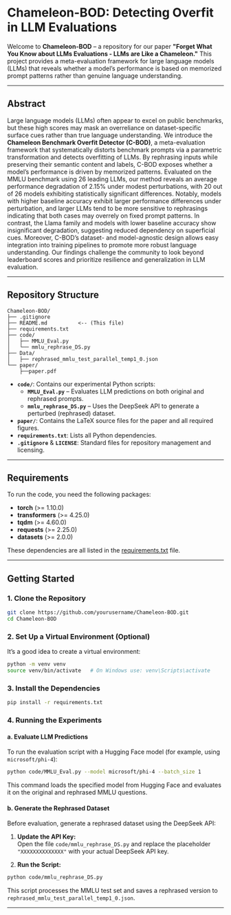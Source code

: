 # Chameleon-BOD: Detecting Overfit in LLM Evaluations

Welcome to **Chameleon-BOD** – a repository for our paper **"Forget What You Know about LLMs Evaluations - LLMs are Like a Chameleon."** This project provides a meta-evaluation framework for large language models (LLMs) that reveals whether a model’s performance is based on memorized prompt patterns rather than genuine language understanding.

---

## Abstract

Large language models (LLMs) often appear to excel on public benchmarks, but these high scores may mask an overreliance on dataset-specific surface cues rather than true language understanding. We introduce the **Chameleon Benchmark Overfit Detector (C-BOD)**, a meta-evaluation framework that systematically distorts benchmark prompts via a parametric transformation and detects overfitting of LLMs. By rephrasing inputs while preserving their semantic content and labels, C-BOD exposes whether a model’s performance is driven by memorized patterns. Evaluated on the MMLU benchmark using 26 leading LLMs, our method reveals an average performance degradation of 2.15% under modest perturbations, with 20 out of 26 models exhibiting statistically significant differences. Notably, models with higher baseline accuracy exhibit larger performance differences under perturbation, and larger LLMs tend to be more sensitive to rephrasings indicating that both cases may overrely on fixed prompt patterns. In contrast, the Llama family and models with lower baseline accuracy show insignificant degradation, suggesting reduced dependency on superficial cues. Moreover, C-BOD’s dataset- and model-agnostic design allows easy integration into training pipelines to promote more robust language understanding. Our findings challenge the community to look beyond leaderboard scores and prioritize resilience and generalization in LLM evaluation.

---

## Repository Structure

```
Chameleon-BOD/
├── .gitignore
├── README.md          <-- (This file)
├── requirements.txt
├── code/
│   ├── MMLU_Eval.py
│   └── mmlu_rephrase_DS.py
├── Data/
│   ├── rephrased_mmlu_test_parallel_temp1_0.json
└── paper/
    ├──paper.pdf
```

- **`code/`**: Contains our experimental Python scripts:
  - **`MMLU_Eval.py`** – Evaluates LLM predictions on both original and rephrased prompts.
  - **`mmlu_rephrase_DS.py`** – Uses the DeepSeek API to generate a perturbed (rephrased) dataset.
- **`paper/`**: Contains the LaTeX source files for the paper and all required figures.
- **`requirements.txt`**: Lists all Python dependencies.
- **`.gitignore`** & **`LICENSE`**: Standard files for repository management and licensing.

---

## Requirements

To run the code, you need the following packages:

- **torch** (>= 1.10.0)
- **transformers** (>= 4.25.0)
- **tqdm** (>= 4.60.0)
- **requests** (>= 2.25.0)
- **datasets** (>= 2.0.0)

These dependencies are all listed in the [requirements.txt](requirements.txt) file.

---

## Getting Started

### 1. Clone the Repository

```bash
git clone https://github.com/yourusername/Chameleon-BOD.git
cd Chameleon-BOD
```

### 2. Set Up a Virtual Environment (Optional)

It’s a good idea to create a virtual environment:

```bash
python -m venv venv
source venv/bin/activate   # On Windows use: venv\Scripts\activate
```

### 3. Install the Dependencies

```bash
pip install -r requirements.txt
```

### 4. Running the Experiments

#### a. Evaluate LLM Predictions

To run the evaluation script with a Hugging Face model (for example, using `microsoft/phi-4`):

```bash
python code/MMLU_Eval.py --model microsoft/phi-4 --batch_size 1
```

This command loads the specified model from Hugging Face and evaluates it on the original and rephrased MMLU questions.

#### b. Generate the Rephrased Dataset

Before evaluation, generate a rephrased dataset using the DeepSeek API:

1. **Update the API Key:**  
   Open the file `code/mmlu_rephrase_DS.py` and replace the placeholder `"XXXXXXXXXXXXXX"` with your actual DeepSeek API key.

2. **Run the Script:**

```bash
python code/mmlu_rephrase_DS.py
```

This script processes the MMLU test set and saves a rephrased version to `rephrased_mmlu_test_parallel_temp1_0.json`.

---

